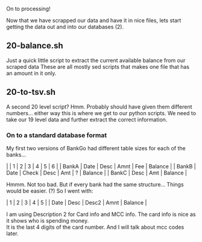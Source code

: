 On to processing!

Now that we have scrapped our data and have it in nice files, lets start getting the data out and into our databases (2).

## 20-balance.sh
Just a quick little script to extract the current available balance from our scraped data
These are all mostly sed scripts that makes one file that has an amount in it only.

## 20-to-tsv.sh
A second 20 level script?  Hmm.  Probably should have given them different numbers...  either way this is where we get to our python scripts.
We need to take our 19 level data and further extract the correct information.

### On to a standard database format
My first two versions of BankGo had different table sizes for each of the banks...


|  | 1 | 2 | 3 | 4 | 5 | 6 |
| BankA | Date | Desc | Amnt | Fee | Balance |
| BankB | Date | Check | Desc | Amt | ? | Balance |
| BankC | Desc | Amt | Balance |

Hmmm.  Not too bad.  But if every bank had the same structure...  Things would be easier.  (?)  So I went with:


| 1 | 2 | 3 | 4 | 5 |
| Date | Desc | Desc2 | Amnt | Balance |

I am using Description 2 for Card info and MCC info.  The card info is nice as it shows who is spending money.  
It is the last 4 digits of the card number.  And I will talk about mcc codes later.

